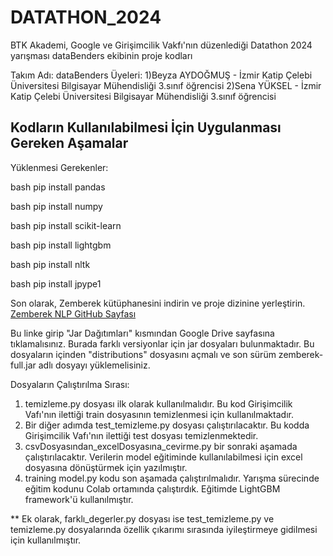 # DATATHON_2024
BTK Akademi, Google ve Girişimcilik Vakfı'nın düzenlediği Datathon 2024 yarışması dataBenders ekibinin proje kodları

Takım Adı: dataBenders
Üyeleri:
1)Beyza AYDOĞMUŞ - İzmir Katip Çelebi Üniversitesi Bilgisayar Mühendisliği 3.sınıf öğrencisi
2)Sena YÜKSEL - İzmir Katip Çelebi Üniversitesi Bilgisayar Mühendisliği 3.sınıf öğrencisi

Kodların Kullanılabilmesi İçin Uygulanması Gereken Aşamalar
-----------------------------------------------------------
Yüklenmesi Gerekenler:

bash
pip install pandas

bash
pip install numpy

bash
pip install scikit-learn

bash
pip install lightgbm

bash
pip install nltk

bash
pip install jpype1

Son olarak, Zemberek kütüphanesini indirin ve proje dizinine yerleştirin.
[Zemberek NLP GitHub Sayfası](https://github.com/ahmetaa/zemberek-nlp)

Bu linke girip "Jar Dağıtımları" kısmından Google Drive sayfasına tıklamalısınız. Burada farklı versiyonlar için jar dosyaları bulunmaktadır. Bu dosyaların içinden "distributions" dosyasını açmalı ve son sürüm zemberek-full.jar adlı dosyayı yüklemelisiniz.

Dosyaların Çalıştırılma Sırası:

1) temizleme.py dosyası ilk olarak kullanılmalıdır. Bu kod Girişimcilik Vafı'nın ilettiği train dosyasının temizlenmesi için kullanılmaktadır.
2) Bir diğer adımda test_temizleme.py dosyası çalıştırılacaktır. Bu kodda Girişimcilik Vafı'nın ilettiği test dosyası temizlenmektedir.
3) csvDosyasından_excelDosyasına_cevirme.py bir sonraki aşamada çalıştırılacaktır. Verilerin model eğitiminde kullanılabilmesi için excel dosyasına dönüştürmek için yazılmıştır.
4) training model.py kodu son aşamada çalıştırılmalıdır. Yarışma sürecinde eğitim kodunu Colab ortamında çalıştırdık. Eğitimde LightGBM framework'ü kullanılmıştır.

** Ek olarak, farklı_degerler.py dosyası ise test_temizleme.py ve temizleme.py dosyalarında özellik çıkarımı sırasında iyileştirmeye gidilmesi için kullanılmıştır.
